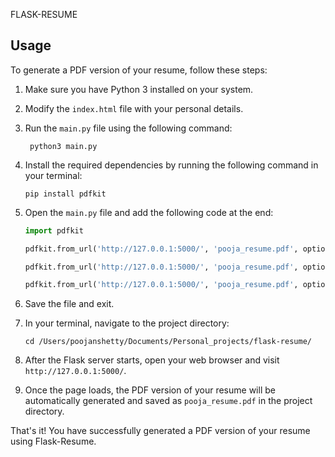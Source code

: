 FLASK-RESUME
    
## Usage

To generate a PDF version of your resume, follow these steps:

1. Make sure you have Python 3 installed on your system.

2. Modify the `index.html` file with your personal details. 

3. Run the `main.py` file using the following command:
  
   ```shell
    python3 main.py
    ```


4. Install the required dependencies by running the following command in your terminal:

    ```shell
    pip install pdfkit
    ```

5. Open the `main.py` file and add the following code at the end:

    ```python
    import pdfkit

    pdfkit.from_url('http://127.0.0.1:5000/', 'pooja_resume.pdf', options={'disable-smart-shrinking': '', 'dpi': 400, 'print-media-type': True, 'margin-left': '5', 'margin-top': '10', 'margin-right': '1', 'margin-bottom': '3', 'page-height': '255', 'page-width': '210'}) # This PDF will have a non-standard page size (210x255 mm), custom margins, and a high-resolution print quality.

    pdfkit.from_url('http://127.0.0.1:5000/', 'pooja_resume.pdf', options={'disable-smart-shrinking': '','dpi': 400, 'print-media-type': True,'margin-left': '10mm','margin-top': '10mm', 'margin-right': '10mm', 'margin-bottom': '10mm', 'page-size': 'A4'}) # This PDF will have an A4 size (210x297 mm), larger 10mm margins, and high-resolution print quality.

    pdfkit.from_url('http://127.0.0.1:5000/', 'pooja_resume.pdf', options={'disable-smart-shrinking': '','dpi': 400,'print-media-type': True,'margin-left': '5mm','margin-top': '5mm','margin-right': '5mm','margin-bottom': '5mm','page-size': 'A4'})  # This PDF will have an A4 size with smaller 5mm margins and high print quality.

    
    ```
6. Save the file and exit.

7. In your terminal, navigate to the project directory:

    ```shell
    cd /Users/poojanshetty/Documents/Personal_projects/flask-resume/
    ```

8. After the Flask server starts, open your web browser and visit `http://127.0.0.1:5000/`.

9. Once the page loads, the PDF version of your resume will be automatically generated and saved as `pooja_resume.pdf` in the project directory.

That's it! You have successfully generated a PDF version of your resume using Flask-Resume.


